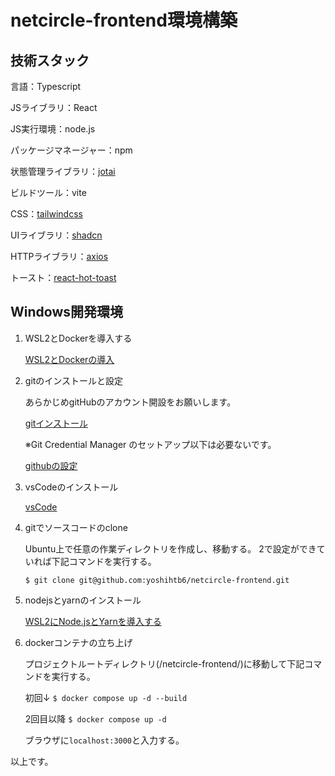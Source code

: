 # netcircle-frontend環境構築

## 技術スタック
言語：Typescript

JSライブラリ：React

JS実行環境：node.js

パッケージマネージャー：npm

状態管理ライブラリ：[jotai](https://jotai.org)

ビルドツール：vite

CSS：[tailwindcss](https://tailwindcss.com)

UIライブラリ：[shadcn](https://ui.shadcn.com)

HTTPライブラリ：[axios](https://axios-http.com/docs/intro)

トースト：[react-hot-toast](https://react-hot-toast.com)

## Windows開発環境
1. WSL2とDockerを導入する

    [WSL2とDockerの導入](https://www.kagoya.jp/howto/cloud/container/wsl2_docker/)

2. gitのインストールと設定

   あらかじめgitHubのアカウント開設をお願いします。
  
    [gitインストール](https://learn.microsoft.com/ja-jp/windows/wsl/tutorials/wsl-git)

   ※Git Credential Manager のセットアップ以下は必要ないです。

   [githubの設定](https://zenn.dev/claustra01/articles/d5b31d0ffa0eb2#github%E3%81%A8%E3%81%AEssh%E6%8E%A5%E7%B6%9A)

3. vsCodeのインストール

   [vsCode](https://code.visualstudio.com/download)

4. gitでソースコードのclone

   Ubuntu上で任意の作業ディレクトリを作成し、移動する。
   2で設定ができていれば下記コマンドを実行する。
   
   `$ git clone git@github.com:yoshihtb6/netcircle-frontend.git`

5. nodejsとyarnのインストール

   [WSL2にNode.jsとYarnを導入する](https://zenn.dev/ryuu/articles/wsl2-addyarn)

6. dockerコンテナの立ち上げ

   プロジェクトルートディレクトリ(/netcircle-frontend/)に移動して下記コマンドを実行する。
   
   初回↓
   `$ docker compose up -d --build `

   2回目以降
   `$ docker compose up -d`

   ブラウザに`localhost:3000`と入力する。

以上です。
